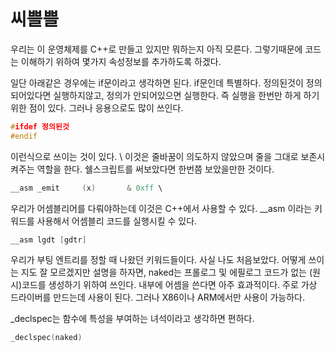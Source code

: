 # 씨쁠쁠

우리는 이 운영체제를 C++로 만들고 있지만 뭐하는지 아직 모른다. 그렇기때문에 코드는 이해하기 위하여 몇가지 속성정보를 추가하도록 하겠다.

일단 아래같은 경우에는 if문이라고 생각하면 된다. if문인데 특별하다. 정의된것이 정의되어있다면 실행하지않고, 정의가 안되어있으면 실행한다. 즉 실행을 한번만 하게 하기 위한 점이 있다. 그러나 응용으로도 많이 쓰인다.

```c++
#ifdef 정의된것
#endif
```

이런식으로 쓰이는 것이 있다. \ 이것은 줄바꿈이 의도하지 않았으며 줄을 그대로 보존시켜주는 역할을 한다. 쉘스크립트를 써보았다면 한번쯤 보았을만한 것이다.

```c++
__asm _emit     (x)       & 0xff \
```

우리가 어셈블리어를 다뤄야하는데 이것은 C++에서 사용할 수 있다. __asm 이라는 키워드를 사용해서 어셈블리 코드를 실행시킬 수 있다.

```c++
__asm lgdt [gdtr]
```

우리가 부팅 엔트리를 정할 때 나왔던 키워드들이다. 사실 나도 처음보았다. 어떻게 쓰이는 지도 잘 모르겠지만 설명을 하자면, naked는 프롤로그 및 에필로그 코드가 없는 (원시)코드를 생성하기 위하여 쓰인다. 내부에 어셈을 쓴다면 아주 효과적이다. 주로 가상 드라이버를 만드는데 사용이 된다. 그러나 X86이나 ARM에서만 사용이 가능하다.

_declspec는 함수에 특성을 부여하는 녀석이라고 생각하면 편하다.

```c++
_declspec(naked)
```
